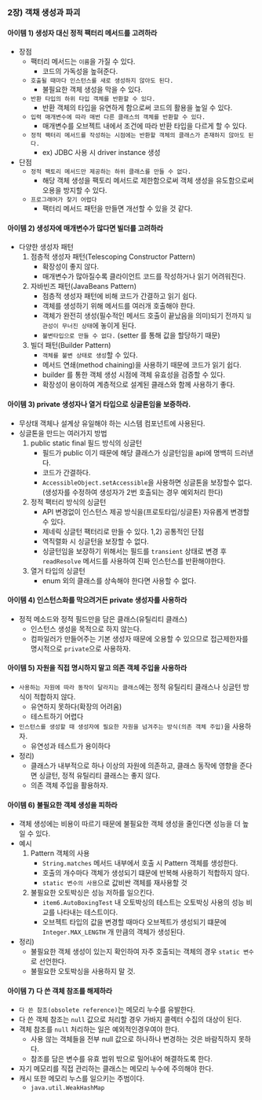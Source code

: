 ### 2장) 객채 생성과 파괴
#### 아이템 1) 생성자 대신 정적 팩터리 메서드를 고려하라
- 장점
  - 팩터리 메서드는 `이름`을 가질 수 있다. 
    - 코드의 가독성을 높혀준다.
  - `호출될 때마다 인스턴스를 새로 생성하지 않아도 된다.`
    - 불필요한 객체 생성을 막을 수 있다. 
  - `반환 타입의 하위 타입 객체를 반환할 수 있다.` 
    - 반환 객체의 타입을 유연하게 함으로써 코드의 활용을 높일 수 있다.
  - `입력 매개변수에 따라 매번 다른 클래스의 객체를 반환할 수 있다.` 
     - 매개변수를 오브젝트 내에서 조건에 따라 반환 타입을 다르게 할 수 있다.
  - `정적 팩터리 메서드를 작성하는 시점에는 반환할 객체의 클래스가 존재하지 않아도 된다.`
    - ex) JDBC 사용 시 driver instance 생성
- 단점 
  - `정적 팩토리 메서드만 제공하는 하위 클래스를 만들 수 없다.`
    - 해당 객체 생성을 팩토리 메서드로 제한함으로써 객체 생성을 유도함으로써 오용을 방지할 수 있다. 
  - `프로그래머가 찾기 어렵다`
    - 팩터리 메서드 패턴을 만들면 개선할 수 있을 것 같다.
 
  
#### 아이템 2) 생성자에 매개변수가 많다면 빌더를 고려하라
- 다양한 생성자 패턴 
   1) 점층적 생성자 패턴(Telescoping Constructor Pattern)
       - 확장성이 좋지 않다.
       - 매개변수가 많아질수록 클라이언트 코드를 작성하거나 읽기 어려워진다.
   2) 자바빈즈 패턴(JavaBeans Pattern)
       - 점층적 생성자 패턴에 비해 코드가 간결하고 읽기 쉽다.
       - 객체를 생성하기 위해 메서드를 여러개 호출해야 한다.
       - 객체가 완전히 생성(필수적인 메서드 호출이 끝났음을 의미)되기 전까지 `일관성이 무너진 상태`에 놓이게 된다.
       - `불변타입으로 만들 수 없다.` (setter 를 통해 값을 할당하기 때문)
   3) 빌더 패턴(Builder Pattern)
       - `객체를 불변 상태로 생성`할 수 있다.
       - 메서드 연쇄(method chaining)을 사용하기 때문에 코드가 읽기 쉽다.
       - builder 를 통한 객체 생성 시점에 객체 유효성을 검증할 수 있다.
       - 확장성이 용이하여 계층적으로 설계된 클래스와 함께 사용하기 좋다.
 

#### 아이템 3) private 생성자나 열거 타입으로 싱글톤임을 보증하라.
- 무상태 객체나 설계상 유일해야 하는 시스템 컴포넌트에 사용된다.
- 싱글톤을 만드는 여러가지 방법
   1) public static final 필드 방식의 싱글턴
       - 필드가 public 이기 때문에 해당 클래스가 싱글턴임을 api에 명백히 드러낸다.
       - 코드가 간결하다.
       - `AccessibleObject.setAccessible`을 사용하면 싱글톤을 보장할수 없다. (생성자를 수정하여 생성자가 2번 호출되는 경우 예외처리 한다)
   2) 정적 팩터리 방식의 싱글턴
       - API 변경없이 인스턴스 제공 방식을(프로토타입/싱글톤) 자유롭게 변경할 수 있다. 
       - 제네릭 싱글턴 팩터리로 만들 수 있다.
   1,2) 공통적인 단점 
       - 역직렬화 시 싱글턴을 보장할 수 없다.
       - 싱글턴임을 보장하기 위해서는 필드를 `transient` 상태로 변경 후 `readResolve` 메서드를 사용하여 진짜 인스턴스를 반환해야한다.
   3) 열거 타입의 싱글턴 
       - enum 외의 클래스를 상속해야 한다면 사용할 수 없다. 

#### 아이템 4) 인스턴스화를 막으려거든 private 생성자를 사용하라
- 정적 메소드와 정적 필드만을 담은 클래스(유틸리티 클래스)
  - 인스턴스 생성을 목적으로 하지 않는다.
  - 컴파일러가 만들어주는 기본 생성자 때문에 오용할 수 있으므로 접근제한자를 명시적으로 `private`으로 사용하자.

#### 아이템 5) 자원을 직접 명시하지 말고 의존 객체 주입을 사용하라
- `사용하는 자원에 따라 동작이 달라지는 클래스`에는 정적 유틸리티 클래스나 싱글턴 방식이 적합하지 않다.
  - 유연하지 못하다(확장의 어려움)
  - 테스트하기 어렵다
- `인스턴스를 생성할 때 생성자에 필요한 자원을 넘겨주는 방식(의존 객체 주입)`을 사용하자.
  - 유연성과 테스트가 용이하다
- 정리) 
  - 클래스가 내부적으로 하나 이상의 자원에 의존하고, 클래스 동작에 영향을 준다면 싱글턴, 정적 유틸리티 클래스는 좋지 않다.
  - 의존 객체 주입을 활용하자.
 
#### 아이템 6) 불필요한 객체 생성을 피하라
- 객체 생성에는 비용이 따르기 때문에 불필요한 객체 생성을 줄인다면 성능을 더 높일 수 있다.
- 예시 
    1) Pattern 객체의 사용 
        - `String.matches` 메서드 내부에서 호출 시 Pattern 객체를 생성한다.
        - 호출의 개수마다 객체가 생성되기 떄문에 반복해 사용하기 적합하지 않다.
        - `static 변수의 사용`으로 값비싼 객체를 재사용할 것
    2) 불필요한 오토박싱은 성능 저하를 일으킨다. 
        - `item6.AutoBoxingTest` 내 오토박싱의 테스트는 오토박싱 사용의 성능 비교를 나타내는 테스트이다.
        - 오브젝트 타입의 값을 변경할 때마다 오브젝트가 생성되기 떄문에 `Integer.MAX_LENGTH` 개 만큼의 객체가 생성된다.
- 정리)
  - 불필요한 객체 생성이 있는지 확인하여 자주 호출되는 객체의 경우 `static 변수`로 선언한다.
  - 불필요한 오토박싱을 사용하지 말 것.
  
#### 아이템 7) 다 쓴 객체 참조를 해제하라
- `다 쓴 참조(obsolete reference)`는 메모리 누수를 유발한다.
- 다 쓴 객체 참조는 `null` 값으로 처리할 경우 가바지 콜렉터 수집의 대상이 된다.
- 객체 참조를 `null` 처리하는 일은 예외적인경우여야 한다.
  - 사용 않는 객체들을 전부 null 값으로 하나하나 변경하는 것은 바람직하지 못하다.
  - 참조를 담은 변수를 유효 범위 밖으로 밀어내어 해결하도록 한다.
- 자기 메모리를 직접 관리하는 클래스는 메모리 누수에 주의해야 한다.
- 캐시 또한 메모리 누스를 일으키는 주범이다.
  - `java.util.WeakHashMap`